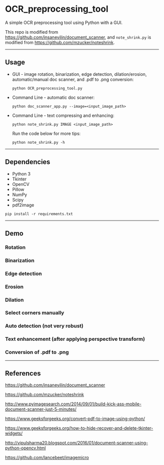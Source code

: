 # OCR_preprocessing_tool

A simple OCR preprocessing tool using Python with a GUI.</br>

This repo is modified from https://github.com/insaneyilin/document_scanner, and `note_shrink.py` is modified from https://github.com/mzucker/noteshrink.

---

## Usage

- GUI - image rotation, binarization, edge detection, dilation/erosion, automatic/manual doc scanner, and .pdf to .png conversion:
  ```
  python OCR_preprocessing_tool.py
  ```
  
- Command Line - automatic doc scanner:

  ```
  python doc_scanner_app.py --image=<input_image_path>
  ```

- Command Line - text compressing and enhancing:

  ```
  python note_shrink.py IMAGE <input_image_path>
  ```
  
  Run the code below for more tips:
  
  ```
  python note_shrink.py -h
  ```

---

## Dependencies

- Python 3
- Tkinter
- OpenCV
- Pillow
- NumPy
- Scipy
- pdf2image

```
pip install -r requirements.txt
```

---

## Demo

### Rotation



### Binarization



### Edge detection



### Erosion



### Dilation



### Select corners manually



### Auto detection (not very robust)



### Text enhancement (after applying perspective transform)



### Conversion of .pdf to .png 



---

## References

https://github.com/insaneyilin/document_scanner

https://github.com/mzucker/noteshrink

http://www.pyimagesearch.com/2014/09/01/build-kick-ass-mobile-document-scanner-just-5-minutes/

https://www.geeksforgeeks.org/convert-pdf-to-image-using-python/

https://www.geeksforgeeks.org/how-to-hide-recover-and-delete-tkinter-widgets/

http://vipulsharma20.blogspot.com/2016/01/document-scanner-using-python-opencv.html

https://github.com/lancebeet/imagemicro

